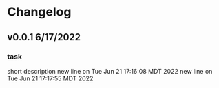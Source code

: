 # Changelog

## v0.0.1 6/17/2022

### task

short description
new line on Tue Jun 21 17:16:08 MDT 2022
new line on Tue Jun 21 17:17:55 MDT 2022
